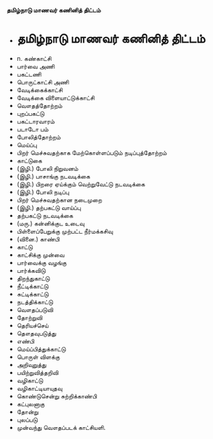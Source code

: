 **தமிழ்நாடு மாணவர் கணினித் திட்டம்**
- # தமிழ்நாடு மாணவர் கணினித் திட்டம்
- n. கண்காட்சி
- பார்வை அணி
- பகட்டணி
- பொருட்காட்சி அணி
- வேடிக்கைக்காட்சி
- வேடிக்கை விளையாட்டுக்காட்சி
- வௌதத்தோற்றம்
- புறப்பகட்டு
- பகட்டாரவாரம்
- படாடோ பம்
- போலித்தோற்றம்
- மெய்ப்பு
- பிறர் மெச்சுவதற்காக மேற்கொள்ளப்படும் நடிப்புத்தோற்றம்
- காட்டுகை
- (இழி.) போலி நிறுவனம்
- (இழி.) பாசாங்கு நடவடிக்கை
- (இழி.) பிறரை ஏய்க்கும் வெற்றுவேட்டு நடவடிக்கை
- (இழி.) போலி நடிப்பு
- பிறர் மெச்சுவதற்கான நடைமுறை
- (இழி.) தற்பகட்டு வாய்ப்பு
- தற்பகட்டு நடவடிக்கை
- (மரு.) கன்னிக்குட உடைவு
- பிள்ளைப்பேறுக்கு முற்பட்ட நீர்மக்கசிவு
- (வினை.) காண்பி
- காட்டு
- காட்சிக்கு  முன்வை
- பார்வைக்கு வழங்கு
- பார்க்கவிடு
- திறந்துகாட்டு
- நீட்டிக்காட்டு
- சுட்டிக்காட்டு
- நடத்திக்காட்டு
- வௌதப்படுவி
- தோற்றுவி
- தெரியச்செய்
- தௌதவுபடுத்து
- எண்பி
- மெய்ப்பித்துக்காட்டு
- பொருள் விளக்கு
- அறிவுறுத்து
- பயிற்றுவித்தறிவி
- வழிகாட்டு
- வழிகாட்டியாயுதவு
- கொண்டுசென்று சுற்றிக்காண்பி
- கட்புலனாகு
- தோன்று
- புலப்படு
- முன்வந்து வௌதப்படக் காட்சியளி.


